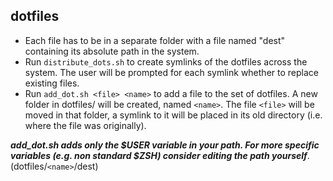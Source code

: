 ## dotfiles
- Each file has to be in a separate folder with a file named "dest" containing its absolute path in the system.
- Run `distribute_dots.sh` to create symlinks of the dotfiles across the system. The user will be prompted for each symlink  whether to replace existing files.
- Run `add_dot.sh <file> <name>` to add a file to the set of dotfiles. A new folder in dotfiles/ will be created, named `<name>`. The file `<file>` will be moved in that folder, a symlink to it will be placed in its old directory (i.e. where the file was originally).

***add_dot.sh adds only the $USER variable in your path. For more specific variables (e.g. non standard $ZSH) consider editing the path yourself***. (dotfiles/`<name>`/dest)
